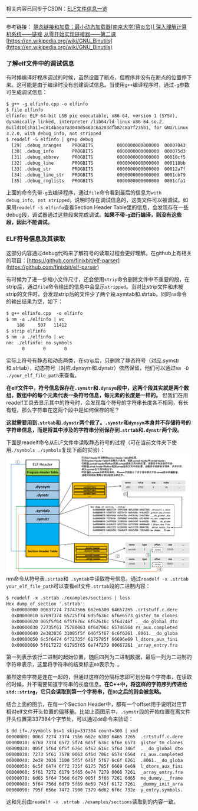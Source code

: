 相关内容已同步于CSDN：[ELF文件信息一览](https://blog.csdn.net/GodNotAMen/article/details/135316775)

--------------
参考链接：
[静态链接和加载；最小动态加载器[南京大学(蒋炎岩)] ](https://www.bilibili.com/video/BV1RM4y1b7g2/?share_source=copy_web&vd_source=bad63bc206890ec49ce3dba8cc7b7a37)
[深入理解计算机系统——链接](https://www.bilibili.com/video/BV17K4y1N7Q2?p=18)
[从零开始实现链接器——第二课](https://www.bilibili.com/video/BV11G4y147bo/?share_source=copy_web&vd_source=bad63bc206890ec49ce3dba8cc7b7a37)
[https://en.wikipedia.org/wiki/GNU_Binutils](https://en.wikipedia.org/wiki/GNU_Binutils)

### 了解elf文件中的调试信息
有时候编译好程序调试的时候，虽然设置了断点，但程序并没有在断点的位置停下来。这可能是由于编译时没有创建调试信息。当使用`g++`编译程序时，通过`-g`参数可生成调试信息：
```shell
$ g++ -g elfinfo.cpp -o elfinfo
$ file elfinfo
elfinfo: ELF 64-bit LSB pie executable, x86-64, version 1 (SYSV), dynamically linked, interpreter /lib64/ld-linux-x86-64.so.2, BuildID[sha1]=c814baea7a3040d5463c6a203dfb82c8a7f235b1, for GNU/Linux 3.2.0, with debug_info, not stripped
$ readelf -S elfinfo | grep debug
  [29] .debug_aranges    PROGBITS         0000000000000000  00007043
  [30] .debug_info       PROGBITS         0000000000000000  000075d3
  [31] .debug_abbrev     PROGBITS         0000000000000000  00010cf5
  [32] .debug_line       PROGBITS         0000000000000000  000118bb
  [33] .debug_str        PROGBITS         0000000000000000  00012a7f
  [34] .debug_line_str   PROGBITS         0000000000000000  0001cb79
  [35] .debug_rnglists   PROGBITS         0000000000000000  0001cfa1
```
上面的命令先带`-g`去编译程序，通过`file`命令看到最后的信息为`with debug_info, not stripped`，说明时存在调试信息的，这类文件可以被调试。如果用`readelf -S elfinfo`查看Section Header Table里的信息，会发现存在一些debug段，调试器通过这些段来完成调试。**如果不带`-g`进行编译，则没有这些段，因此不能调试。**

### ELF符号信息及其读取
这部分内容通过debug代码来了解符号的读取过程会更好理解。在github上有相关的项目：[https://github.com/finixbit/elf-parser](https://github.com/finixbit/elf-parser)

有时候为了进一步缩小文件尺寸，还会使用`strip`命令删除文件中不重要的段，在strip后，通过`file`命令输出的信息中会显示`stripped`。当对比strip文件和未被strip的文件时，会发现strip后的文件少了两个段.symtab和.strtab。同时`nm`命令的输出结果为空，如下：

```console
$ g++ elfinfo.cpp  -o elfinfo
$ nm -a ./elfinfo | wc
    186     507   11412
$ strip elfinfo
$ nm -a ./elfinfo | wc
nm: ./elfinfo: no symbols
      0       0       0
```
实际上符号有静态和动态两类，在strip后，只删除了静态符号（对应.symstr和.strtab），动态符号（对应.dynsym和.dynstr）依然保留，他们可以通过`nm -D ./your_elf_file_path`来查看。

**在elf文件中，符号信息保存在`.symstr`和`.dynsym`段中，这两个段其实就是两个数组，数组中的每个元素代表一条符号信息，每元素的长度是一样的。** 但我们在用readelf工具去显示其中的符号时，会发现每个符号的字符串长度各不相同，有长有短，那么字符串在这两个段中是如何保存的呢？

**这就需要用到`.strtab`和`.dynstr`两个段了。`.synstr`和`dynsym`本身并不存储符号的字符串信息，而是将其中涉及的字符串分别保存到`.strtab`和`.dynstr`两个段。**

下面是readelf命令从ELF文件中读取静态符号的过程（可在当前文件夹下使用`./symbols ./symbols`复现下面的实验）：
![符号表的读取](./elf_info.png)
nm命令从符号表`.strtab`和` .symtab`中读取符号信息。通过`readelf -x .strtab your_elf_file_path`可以查看elf文件`.strtab`段的二进制内容：
```shell
$ readelf -x .strtab ./examples/sections | less
Hex dump of section '.strtab':
  0x00000000 00637274 73747566 662e6300 64657265 .crtstuff.c.dere
  0x00000010 67697374 65725f74 6d5f636c 6f6e6573 gister_tm_clones
  0x00000020 005f5f64 6f5f676c 6f62616c 5f64746f .__do_global_dto
  0x00000030 72735f61 75780063 6f6d706c 65746564 rs_aux.completed
  0x00000040 2e383036 31005f5f 646f5f67 6c6f6261 .8061.__do_globa
  0x00000050 6c5f6474 6f72735f 6175785f 66696e69 l_dtors_aux_fini
  0x00000060 5f617272 61795f65 6e747279 00667261 _array_entry.fra
```
第一列表示该行二进制的起始位置，随后四列为二进制数据，最后一列为二进制的字符串表示，这里将字符串的结束标志`00`表示为`.`。

虽然这些字符是连在一起的，但通过这样的分隔标志即可划分每个字符串，在读取的时候，并不需要知道字符串的长度信息。**在C++中，将这样的字符序列传递给`std::string`，它只会读取到第一个字符串，在`00`之后的则会被忽略。**

结合上面的图示，在每一个Section Header中，都有一个offset用于说明对应节相对elf文件开头位置的偏移量。比如上面图示中，`.symstr`段的开始位置在离文件开头位置第337384个字节处，可以通过`dd`命令来验证：
```shell
$ dd if=./symbols bs=1 skip=337384 count=300 | xxd
00000000: 0063 7274 7374 7566 662e 6300 6465 7265  .crtstuff.c.dere
00000010: 6769 7374 6572 5f74 6d5f 636c 6f6e 6573  gister_tm_clones
00000020: 005f 5f64 6f5f 676c 6f62 616c 5f64 746f  .__do_global_dto
00000030: 7273 5f61 7578 0063 6f6d 706c 6574 6564  rs_aux.completed
00000040: 2e38 3036 3100 5f5f 646f 5f67 6c6f 6261  .8061.__do_globa
00000050: 6c5f 6474 6f72 735f 6175 785f 6669 6e69  l_dtors_aux_fini
00000060: 5f61 7272 6179 5f65 6e74 7279 0066 7261  _array_entry.fra
00000070: 6d65 5f64 756d 6d79 005f 5f66 7261 6d65  me_dummy.__frame
00000080: 5f64 756d 6d79 5f69 6e69 745f 6172 7261  _dummy_init_arra
00000090: 795f 656e 7472 7900 7379 6d62 6f6c 732e  y_entry.symbols.
```
这和先前由`readelf -x .strtab ./examples/sections`读取到的内容一致。